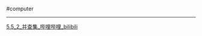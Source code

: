 #computer 

---

[5.5\_2\_并查集\_哔哩哔哩\_bilibili](https://www.bilibili.com/video/BV1b7411N798?t=2.8&p=55)
